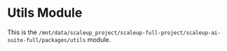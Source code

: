 # Utils Module

This is the `/mnt/data/scaleup_project/scaleup-full-project/scaleup-ai-suite-full/packages/utils` module.